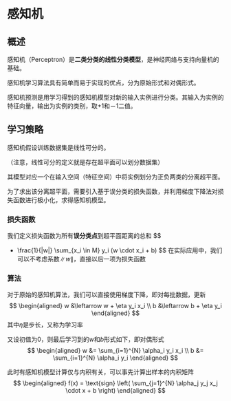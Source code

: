 # 感知机

## 概述

感知机（Perceptron）是**二类分类的线性分类模型**，是神经网络与支持向量机的基础。

感知机学习算法具有简单而易于实现的优点，分为原始形式和对偶形式。

感知机预测是用学习得到的感知机模型对新的输入实例进行分类。其输入为实例的特征向量，输出为实例的类别，取+1和－1二值。

## 学习策略

感知机假设训练数据集是线性可分的。

（注意，线性可分的定义就是存在超平面可以划分数据集）

其模型对应一个在输入空间（特征空间）中将实例划分为正负两类的分离超平面。

为了求出该分离超平面，需要引入基于误分类的损失函数，并利用梯度下降法对损失函数进行极小化，求得感知机模型。

### 损失函数

我们定义损失函数为所有**误分类点**到超平面距离的总和
$$
- \frac{1}{\|w\|} \sum_{x_i \in M} y_i (w \cdot x_i + b)
$$
在实际应用中，我们可以不考虑系数$\|w\|$，直接以后一项为损失函数

### 算法

对于原始的感知机算法，我们可以直接使用梯度下降，即对每批数据，更新
$$
\begin{aligned} w &\leftarrow w + \eta y_i x_i \\ b &\leftarrow b + \eta y_i \end{aligned}
$$
其中$\eta$是步长，又称为学习率

又设初值为0，则最后学习到的$w$和$b$形式如下，即对偶形式
$$
\begin{aligned}
w &= \sum_{i=1}^{N} \alpha_i y_i x_i \\
b &= \sum_{i=1}^{N} \alpha_i y_i
\end{aligned}
$$

此时有感知机模型计算仅与内积有关，可以事先计算出样本的内积矩阵
$$
\begin{aligned}
f(x) = \text{sign} \left( \sum_{j=1}^{N} \alpha_j y_j x_j \cdot x + b \right)
\end{aligned}
$$
